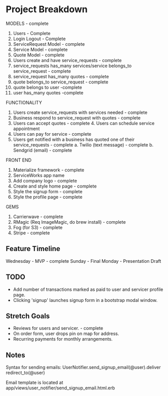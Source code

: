 # Project Breakdown

MODELS - complete
1. Users - Complete
2. Login Logout - Complete
3. ServiceRequest Model - complete
4. Service Model - complete
5. Quote Model - complete
6. Users create and have service_requests - complete
7. service_requests has_many services/service belongs_to service_request - complete
8. service_request has_many quotes - complete
9. quote belongs_to service_request - complete
10. quote belongs to user -complete
11. user has_many quotes -complete

FUNCTIONALITY

1. Users create service_requests with services needed - complete
2. Business respond to service_request with quotes - complete
3. Users can accept quotes - complete
                        4. Users can schedule service appointment
5. Users can pay for service - complete
6. Users get notified with a business has quoted one of their service_requests - complete
  a. Twilio (text message) - complete
  b. Sendgrid (email) - complete

FRONT END

1. Materialize framework - complete
2. ServiceWorks app name
3. Add company logo - complete
4. Create and style home page - complete
5. Style the signup form - complete
6. Style the profile page - complete

GEMS

1. Carrierwave - complete
2. RMagic (Req ImageMagic, do brew install) - complete
3. Fog (for S3) - complete
4. Stripe - complete

## Feature Timeline
Wednesday - MVP - complete
Sunday - Final
Monday - Presentation Draft


## TODO
- Add number of transactions marked as paid to user and servicer profile page.
- Clicking 'signup' launches signup form in a bootstrap modal window.


## Stretch Goals
- Reviews for users and servicer. - complete
- On order form, user drops pin on map for address.
- Recurring payments for monthly arrangements.

## Notes
Syntax for sending emails:
UserNotifier.send_signup_email(@user).deliver
      redirect_to(@user)  

Email template is located at app/views/user_notifier/send_signup_email.html.erb
